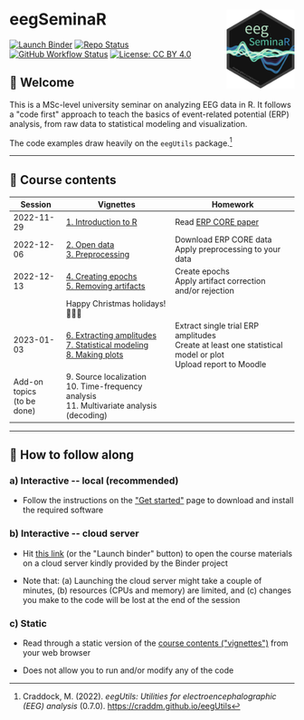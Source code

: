 # eegSeminaR <img src="man/figures/logo.png" align="right" width="120"/>

[![Launch Binder](https://mybinder.org/badge_logo.svg)](https://mybinder.org/v2/gh/alexenge/eegSeminaR/HEAD?urlpath=rstudio) [![Repo Status](http://www.repostatus.org/badges/latest/wip.svg)](http://www.repostatus.org/#wip) [![GitHub Workflow Status](https://img.shields.io/github/workflow/status/alexenge/eegSeminaR/pkgdown)](https://github.com/alexenge/eegSeminaR/actions) [![License: CC BY 4.0](https://img.shields.io/badge/License-CC_BY_4.0-lightgrey.svg)](https://creativecommons.org/licenses/by/4.0/)

## 👋 Welcome

This is a MSc-level university seminar on analyzing EEG data in R. It follows a "code first" approach to teach the basics of event-related potential (ERP) analysis, from raw data to statistical modeling and visualization.

The code examples draw heavily on the `eegUtils` package.[^readme-1]

------------------------------------------------------------------------

[^readme-1]: Craddock, M. (2022). *eegUtils: Utilities for electroencephalographic (EEG) analysis* (0.7.0). <https://craddm.github.io/eegUtils>

## 🧭 Course contents

| Session | Vignettes | Homework |
|------------|----------------------------|---------------------------------|
| 2022-11-29 | [1\. Introduction to R](https://alexenge.github.io/eegSeminaR/articles/v1-introduction-to-r.html) | Read [ERP CORE paper](https://doi.org/10.1016/j.neuroimage.2020.117465) |
| 2022-12-06 | [2\. Open data](https://alexenge.github.io/eegSeminaR/articles/v2-open-data.html)<br>[3\. Preprocessing](https://alexenge.github.io/eegSeminaR/articles/v3-preprocessing.html) | Download ERP CORE data<br>Apply preprocessing to your data |
| 2022-12-13 | [4\. Creating epochs](https://alexenge.github.io/eegSeminaR/articles/v4-creating-epochs.html)<br>[5\. Removing artifacts](https://alexenge.github.io/eegSeminaR/articles/v5-removing-artifacts.html) | Create epochs<br>Apply artifact correction and/or rejection |
| | Happy Christmas holidays! 🎅🎁🎄 | |
| 2023-01-03 | [6\. Extracting amplitudes](https://alexenge.github.io/eegSeminaR/articles/v6-extracting-amplitudes.html)<br>[7\. Statistical modeling](https://alexenge.github.io/eegSeminaR/articles/v7-statistical-modeling.html)<br>[8\. Making plots](https://alexenge.github.io/eegSeminaR/articles/v8-making-plots.html) | Extract single trial ERP amplitudes<br>Create at least one statistical model or plot<br>Upload report to Moodle |
| Add-on topics<br>(to be done) | 9\. Source localization<br>10\. Time-frequency analysis<br>11\. Multivariate analysis (decoding) | |

------------------------------------------------------------------------

## 🤗️ How to follow along

### a) Interactive -- local (recommended)

-   Follow the instructions on the ["Get started"](https://alexenge.github.io/eegSeminaR/articles/eegSeminaR.html) page to download and install the required software

### b) Interactive -- cloud server

-   Hit [this link](https://mybinder.org/v2/gh/alexenge/eegSeminaR/HEAD?urlpath=rstudio) (or the "Launch binder" button) to open the course materials on a cloud server kindly provided by the Binder project

-   Note that: (a) Launching the cloud server might take a couple of minutes, (b) resources (CPUs and memory) are limited, and (c) changes you make to the code will be lost at the end of the session

### c) Static

-   Read through a static version of the [course contents ("vignettes")](https://alexenge.github.io/eegSeminaR/articles/v1-introduction-to-r.html) from your web browser

-   Does not allow you to run and/or modify any of the code
